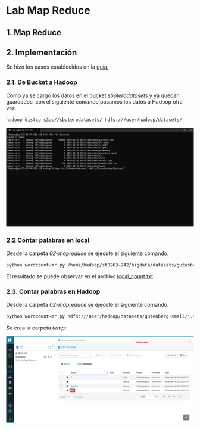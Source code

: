 # Lab Map Reduce

## 1. Map Reduce

## 2. Implementación
Se hizo los pasos establecidos en la [guía.](https://github.com/st0263eafit/st0263-242/tree/main/bigdata/02-mapreduce)

### 2.1. De Bucket a Hadoop

Como ya se cargo los datos en el bucket *sboterodatasets* y ya quedan guardados, con el siguiente comando pasamos los datos a Hadoop otra vez.

```bash
hadoop distcp s3a://sboterodatasets/ hdfs:///user/hadoop/datasets/
```

![De Bucket a Hadoop](images/move_files.png)

### 2.2 Contar palabras en local
Desde la carpeta *02-mapreduce* se ejecute el siguiente comando:

```bash
python wordcount-mr.py /home/hadoop/st0263-242/bigdata/datasets/gutenberg-small/*.txt > local_count.txt
```
El resultado se puede observar en el archivo [local_count.txt](local_count.txt)

### 2.3. Contar palabras en Hadoop
Desde la carpeta *02-mapreduce* se ejecute el siguiente comando:

```bash
python wordcount-mr.py hdfs:///user/hadoop/datasets/gutenberg-small/*.txt -r hadoop --output-dir hdfs:///user/hadoop/result3 --hadoop-streaming-jar $HADOOP_STREAMING_HOME/hadoop-streaming.jar
```

Se crea la carpeta *temp*:

![Hadoop](images/hadoop_files.png)